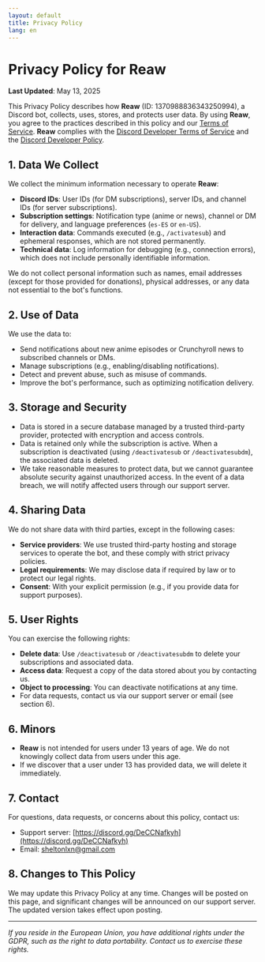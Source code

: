 ```yaml
---
layout: default
title: Privacy Policy
lang: en
---
```

# Privacy Policy for Reaw

**Last Updated**: May 13, 2025

This Privacy Policy describes how **Reaw** (ID: 1370988836343250994), a Discord bot, collects, uses, stores, and protects user data. By using **Reaw**, you agree to the practices described in this policy and our [Terms of Service](/Reaw-Terms-of-Service-and-Privacy-Policy/terms-of-service.en). **Reaw** complies with the [Discord Developer Terms of Service](https://discord.com/developers/docs/policies-and-agreements/developer-terms-of-service) and the [Discord Developer Policy](https://discord.com/developers/docs/policies-and-agreements/developer-policy).

## 1. Data We Collect
We collect the minimum information necessary to operate **Reaw**:
- **Discord IDs**: User IDs (for DM subscriptions), server IDs, and channel IDs (for server subscriptions).
- **Subscription settings**: Notification type (anime or news), channel or DM for delivery, and language preferences (`es-ES` or `en-US`).
- **Interaction data**: Commands executed (e.g., `/activatesub`) and ephemeral responses, which are not stored permanently.
- **Technical data**: Log information for debugging (e.g., connection errors), which does not include personally identifiable information.

We do not collect personal information such as names, email addresses (except for those provided for donations), physical addresses, or any data not essential to the bot's functions.

## 2. Use of Data
We use the data to:
- Send notifications about new anime episodes or Crunchyroll news to subscribed channels or DMs.
- Manage subscriptions (e.g., enabling/disabling notifications).
- Detect and prevent abuse, such as misuse of commands.
- Improve the bot's performance, such as optimizing notification delivery.

## 3. Storage and Security
- Data is stored in a secure database managed by a trusted third-party provider, protected with encryption and access controls.
- Data is retained only while the subscription is active. When a subscription is deactivated (using `/deactivatesub` or `/deactivatesubdm`), the associated data is deleted.
- We take reasonable measures to protect data, but we cannot guarantee absolute security against unauthorized access. In the event of a data breach, we will notify affected users through our support server.

## 4. Sharing Data
We do not share data with third parties, except in the following cases:
- **Service providers**: We use trusted third-party hosting and storage services to operate the bot, and these comply with strict privacy policies.
- **Legal requirements**: We may disclose data if required by law or to protect our legal rights.
- **Consent**: With your explicit permission (e.g., if you provide data for support purposes).

## 5. User Rights
You can exercise the following rights:
- **Delete data**: Use `/deactivatesub` or `/deactivatesubdm` to delete your subscriptions and associated data.
- **Access data**: Request a copy of the data stored about you by contacting us.
- **Object to processing**: You can deactivate notifications at any time.
- For data requests, contact us via our support server or email (see section 6).

## 6. Minors
- **Reaw** is not intended for users under 13 years of age. We do not knowingly collect data from users under this age.
- If we discover that a user under 13 has provided data, we will delete it immediately.

## 7. Contact
For questions, data requests, or concerns about this policy, contact us:
- Support server: [https://discord.gg/DeCCNafkyh](https://discord.gg/DeCCNafkyh)
- Email: [sheltonlxn@gmail.com](mailto:sheltonlxn@gmail.com)

## 8. Changes to This Policy
We may update this Privacy Policy at any time. Changes will be posted on this page, and significant changes will be announced on our support server. The updated version takes effect upon posting.

---

*If you reside in the European Union, you have additional rights under the GDPR, such as the right to data portability. Contact us to exercise these rights.*
